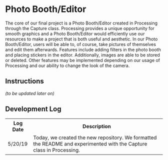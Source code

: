 # Photo Booth/Editor

The core of our final project is a Photo Booth/Editor created in Processing through the Capture class. Processing provides a unique opportunity for smooth graphics and a Photo Booth/Editor would efficiently use our resources to make a project that is both useful and aesthetic. In our Photo Booth/Editor, users will be able to, of course, take pictures of themselves and edit them afterwards. Features include adding filters in the photo booth and placing stickers in the editor. Additionally, images are able to be stored or deleted. Other features may be implemented depending on our usage of Processing and our ability to change the look of the camera.

## Instructions 

<i>(to be updated later on)</i>

## Development Log
<table>
  <th>Log Date</th>
  <th>Description</th>
  <tr>
    <td>5/20/19</td>
    <td>Today, we created the new repository. We formatted the README and experimented with the Capture class in Processing.</td>
  </tr>
